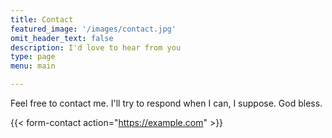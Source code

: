 ```yaml
---
title: Contact
featured_image: '/images/contact.jpg'
omit_header_text: false
description: I'd love to hear from you
type: page
menu: main

---
```


Feel free to contact me. I'll try to respond when I can, I suppose. God bless.


{{< form-contact action="https://example.com"  >}}
